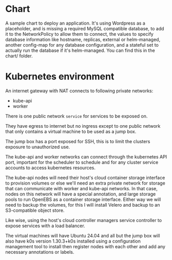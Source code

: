 # Chart
A sample chart to deploy an application. It's using Wordpress as a
placeholder, and is missing a required MySQL compatible database, to
add it to the NetworkPolicy to allow them to connect, the values to
specify database information like hostname, replicas, external or
helm-managed, another config-map for any database configuration, and a
stateful set to actually run the database if it's helm-managed. You
can find this in the chart/ folder.

# Kubernetes environment
An internet gateway with NAT connects to following private networks:
- kube-api
- worker

There is one public network `service` for services to be exposed on. 

They have egress to internet but no ingress except to one public
network that only contains a virtual machine to be used as a jump box.

The jump box has a port exposed for SSH, this is to limit the clusters
exposure to unauthorized use. 

The kube-api and worker networks can connect through the kubernetes
API port, important for the scheduler to schedule and for any cluster
service accounts to access kubernetes resources.

The kube-api nodes will need their host's cloud container storage
interface to provision volumes or else we'll need an extra private
network for storage that can communicate with worker and kube-api
networks. In that case, nodes on this network will have a special
annotation, and large storage pools to run OpenEBS as a container
storage interface. Either way we will need to backup the volumes, for
this I will install Velero and backup to an S3-compatible object
store.

Like wise, using the host's cloud controller managers service
controller to expose services with a load balancer. 

The virtual machines will have Ubuntu 24.04 and all but the jump box
will also have k0s version 1.30.3+k0s installed using a configuration
management tool to install then register nodes with each other and add
any necessary annotations or labels.
